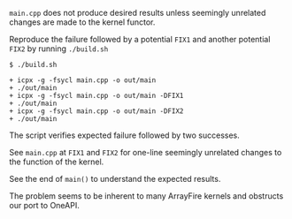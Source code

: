 `main.cpp` does not produce desired results unless seemingly unrelated changes
are made to the kernel functor.

Reproduce the failure followed by a potential `FIX1` and another potential
`FIX2` by running `./build.sh`

    $ ./build.sh

    + icpx -g -fsycl main.cpp -o out/main
    + ./out/main
    + icpx -g -fsycl main.cpp -o out/main -DFIX1
    + ./out/main
    + icpx -g -fsycl main.cpp -o out/main -DFIX2
    + ./out/main

The script verifies expected failure followed by two successes.

See `main.cpp` at `FIX1` and `FIX2` for one-line seemingly unrelated changes
to the function of the kernel.

See the end of `main()` to understand the expected results.

The problem seems to be inherent to many ArrayFire kernels and obstructs our
port to OneAPI.
